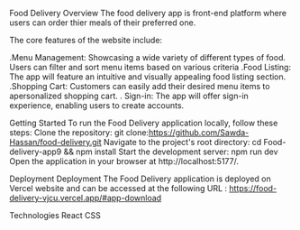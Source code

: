 Food Delivery
Overview
The food delivery app is front-end platform where users can order thier meals of their preferred one.

The core features of the website include:

.Menu Management: Showcasing a wide variety of different types of food. Users can filter and sort menu items based on various criteria
.Food Listing: The app will feature an intuitive and visually appealing food listing section.
.Shopping Cart: Customers can easily add their desired menu items to apersonalized shopping cart.
. Sign-in: The app will offer sign-in experience, enabling users to create accounts.



Getting Started To run the Food Delivery application locally, follow these steps:
Clone the repository: git clone:https://github.com/Sawda-Hassan/food-delivery.git 
Navigate to the project's root directory: cd Food-delivery-app9 && npm install Start the development server: npm run dev Open the application in your browser at http://localhost:5177/.

Deployment
Deployment The Food Delivery application is deployed on Vercel website and can be accessed at the following URL : https://food-delivery-vjcu.vercel.app/#app-download

Technologies
React
CSS